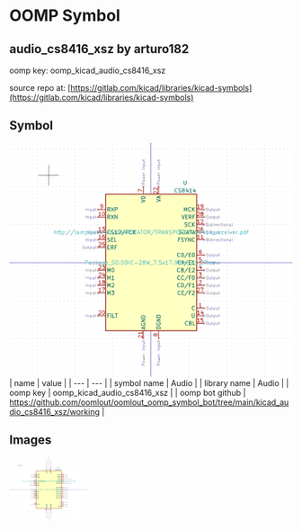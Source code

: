 # OOMP Symbol  
## audio_cs8416_xsz  by arturo182  
  
oomp key: oomp_kicad_audio_cs8416_xsz  
  
source repo at: [https://gitlab.com/kicad/libraries/kicad-symbols](https://gitlab.com/kicad/libraries/kicad-symbols)  
## Symbol  
  
[![working.png](working_600.png)](working.png)  
| name | value | 
| --- | --- | 
| symbol name | Audio | 
| library name | Audio | 
| oomp key | oomp_kicad_audio_cs8416_xsz | 
| oomp bot github | https://github.com/oomlout/oomlout_oomp_symbol_bot/tree/main/kicad_audio_cs8416_xsz/working | 
## Images  
  
[![working.png](working_140.png)](working.png)  

